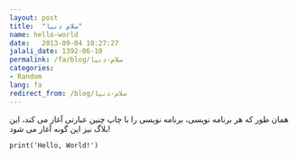 ```yaml
---
layout: post
title:  "سلام دنیا"
name: hello-world
date:   2013-09-04 10:27:27
jalali_date: 1392-06-10
permalink: /fa/blog/سلام-دنیا
categories:
- Random
lang: fa
redirect_from: /blog/سلام-دنیا
---
```

همان طور که هر برنامه نویسی، برنامه  نویسی را با چاپ چنین عبارتی آغاز می کند، این بلاگ نیز این گونه آغاز می شود!

    print('Hello, World!')
